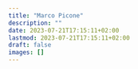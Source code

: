 ```yaml
---
title: "Marco Picone"
description: ""
date: 2023-07-21T17:15:11+02:00
lastmod: 2023-07-21T17:15:11+02:00
draft: false
images: []
---
```

